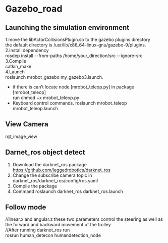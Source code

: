 # Gazebo_road

## Launching the simulation environment
1.move the libActorCollisionsPlugin.so to the gazebo plugins directory  
the default directory is /usr/lib/x86_64-linux-gnu/gazebo-9/plugins.  
2.Install dependency  
rosdep install --from-paths /home/your_direction/src --ignore-src  
3.Compile  
catkin_make  
4.Launch  
roslaunch mrobot_gazebo my_gazebo3.launch.      
* if there is can’t locate node [mrobot_teleop.py] in package [mrobot_teleop]    
run chmod +x mrobot_teleop.py   
* Keyboard control commands.
roslaunch mrobot_teleop mrobot_teleop.launch
## View Camera
rqt_image_view
## Darnet_ros object detect
1. Download the darknet_ros package  
https://github.com/leggedrobotics/darknet_ros    
2. Change the subscribe camera topic in darknet_ros/darknet_ros/config/ros.yaml
3. Compile the package
4. Command 
roslaunch darknet_ros darknet_ros.launch
##  Follow mode   
//linear.x and angular.z these two parameters control the steering as well as the forward and backward movement of the trolley  
//After running darknet_ros run   
rosrun human_detecon  humandetection_node

